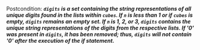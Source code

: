 Postcondition: ***`digits` is a set containing the string representations of all unique digits found in the lists within `cubes`. If `n` is less than 1 or if `cubes` is empty, `digits` remains an empty set. If `n` is 1, 2, or 3, `digits` contains the unique string representations of the digits from the respective lists. If '0' was present in `digits`, it has been removed; thus, `digits` will not contain '0' after the execution of the if statement.***